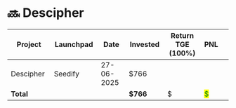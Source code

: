 # 🔜 Descipher



<table data-full-width="true"><thead><tr><th width="152">Project</th><th width="138">Launchpad</th><th width="132">Date</th><th width="133">Invested</th><th width="176">Return TGE (100%)</th><th>PNL</th><th></th></tr></thead><tbody><tr><td>Descipher</td><td>Seedify</td><td>27-06-2025</td><td>$766</td><td></td><td></td><td></td></tr><tr><td><strong>Total</strong></td><td></td><td></td><td><strong>$766</strong></td><td>$</td><td><mark style="color:green;">$</mark></td><td></td></tr></tbody></table>
